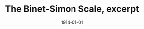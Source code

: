 --- 
draft: false
docset: how-did-nyc-segregate
bundle: racist-ableist-ideas
title: The Binet-Simon Scale, excerpt
featured: binet-simon.jpg
featuredAlt: Text from a manual for the Binet-Simon scale
layout: "tc-single"
hasContentInGallery: true
date: 1914-01-01
--- 